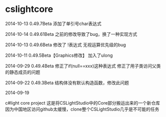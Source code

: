 cslightcore
===========
2014-10-13 0.49.7Beta
添加了单引号char表达式

2014-10-14 0.49.61Beta
之前的修改导致了bug，换了一种实现方式

2014-10-13 0.49.6Beta
修改了 !表达式 无视运算优先级的bug

2014-10-11 0.49.5Beta【Graphics修改】
加入了ulong

2014-09-29 0.49.4Beta
修正了if(null==xxx)这种表达式
修正了用子类访问父类的静态成员的问题

2014-09-22 0.49.3Beta
结构体没有默认构造函数，修改此问题

2014-09-19

c#light core project
这是将CSLightStudio中的Core部分搬运出来的一个新仓库
因为中国地区访问github太缓慢，clone整个CSLightStudio几乎是不可能的任务

